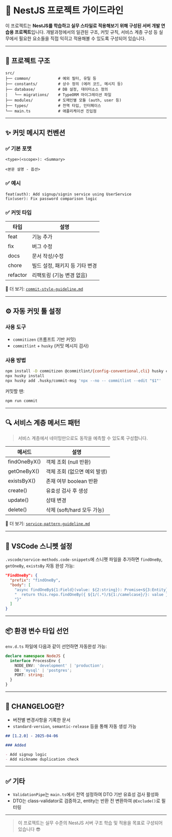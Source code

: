 # 🧩 NestJS 프로젝트 가이드라인

이 프로젝트는 **NestJS를 학습하고 실무 스타일로 적용해보기 위해 구성된 서버 개발 연습용 프로젝트**입니다.
개발과정에서의 일관된 구조, 커밋 규칙, 서비스 계층 구성 등 실무에서 필요한 요소들을 직접 익히고 적용해볼 수 있도록 구성되어 있습니다.

---

## 🧱 프로젝트 구조

```
src/
├── common/            # 예외 필터, 유틸 등
├── constants/         # 상수 정의 (에러 코드, 메시지 등)
├── database/          # DB 설정, 데이터소스 정의
│   └── migrations/    # TypeORM 마이그레이션 파일
├── modules/           # 도메인별 모듈 (auth, user 등)
├── types/             # 전역 타입, 인터페이스
└── main.ts            # 애플리케이션 진입점
```

---

## ✨ 커밋 메시지 컨벤션

### ✅ 기본 포맷

```
<type>(<scope>): <Summary>

<본문 설명 - 옵션>
```

### ✅ 예시

```
feat(auth): Add signup/signin service using UserService
fix(user): Fix password comparison logic
```

### ✅ 커밋 타입

| 타입     | 설명                           |
| -------- | ------------------------------ |
| feat     | 기능 추가                      |
| fix      | 버그 수정                      |
| docs     | 문서 작성/수정                 |
| chore    | 빌드 설정, 패키지 등 기타 변경 |
| refactor | 리팩토링 (기능 변경 없음)      |

📄 더 보기: [`commit-style-guideline.md`](./commit-style-guideline.md)

---

## ⚙ 자동 커밋 툴 설정

### 사용 도구

- `commitizen` (프롬프트 기반 커밋)
- `commitlint` + `husky` (커밋 메시지 검사)

### 사용 방법

```bash
npm install -D commitizen @commitlint/{config-conventional,cli} husky cz-conventional-changelog
npx husky install
npx husky add .husky/commit-msg 'npx --no -- commitlint --edit "$1"'
```

커밋할 땐:

```bash
npm run commit
```

---

## 🔍 서비스 계층 메서드 패턴

> 서비스 계층에서 네이밍만으로도 동작을 예측할 수 있도록 구성합니다.

| 메서드       | 설명                         |
| ------------ | ---------------------------- |
| findOneByX() | 객체 조회 (null 반환)        |
| getOneByX()  | 객체 조회 (없으면 예외 발생) |
| existsByX()  | 존재 여부 boolean 반환       |
| create()     | 유효성 검사 후 생성          |
| update()     | 상태 변경                    |
| delete()     | 삭제 (soft/hard 모두 가능)   |

📄 더 보기: [`service-pattern-guideline.md`](./service-pattern-guideline.md)

---

## 🚀 VSCode 스니펫 설정

`.vscode/service-methods.code-snippets`에 스니펫 파일을 추가하면 `findOneBy`, `getOneBy`, `existsBy` 자동 완성 가능:

```json
"FindOneBy": {
  "prefix": "findOneBy",
  "body": [
    "async findOneBy${1:Field}(value: ${2:string}): Promise<${3:Entity} | null> {",
    "  return this.repo.findOneBy({ ${1/(.*)/${1:/camelcase}/}: value });",
    "}"
  ]
}
```

---

## 📦 환경 변수 타입 선언

`env.d.ts` 파일에 다음과 같이 선언하면 자동완성 가능:

```ts
declare namespace NodeJS {
  interface ProcessEnv {
    NODE_ENV: 'development' | 'production';
    DB: 'mysql' | 'postgres';
    PORT: string;
  }
}
```

---

## 📘 CHANGELOG란?

- 버전별 변경사항을 기록한 문서
- `standard-version`, `semantic-release` 등을 통해 자동 생성 가능

```md
## [1.2.0] - 2025-04-06

### Added

- Add signup logic
- Add nickname duplication check
```

---

## ✅ 기타

- `ValidationPipe`는 `main.ts`에서 전역 설정하여 DTO 기반 유효성 검사 활성화
- DTO는 class-validator로 검증하고, entity는 반환 전 변환하여 `@Exclude()`로 필터링

---

> 이 프로젝트는 실무 수준의 NestJS 서버 구조 학습 및 적용을 목표로 구성되어 있습니다 😎
